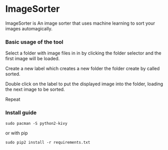 # ImageSorter

ImageSorter is An image sorter that uses machine learning to sort your images automagically.

### Basic usage of the tool

Select a folder with image files in in by clicking the folder selector and the first image will be loaded.

Create a new label which creates a new folder the folder create by called sorted.

Double click on the label to put the displayed image into the folder, loading the next image to be sorted.

Repeat

### Install guide
```
sudo pacman -S python2-kivy
```
or with pip
```
sudo pip2 install -r requirements.txt
```
